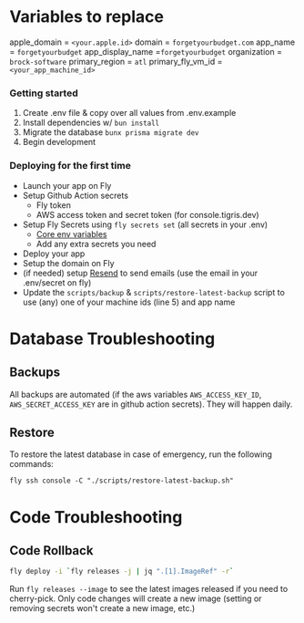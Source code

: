 # Variables to replace
apple_domain = `<your.apple.id>`
domain = `forgetyourbudget.com`
app_name = `forgetyourbudget`
app_display_name =`forgetyourbudget`
organization = `brock-software`
primary_region = `atl`
primary_fly_vm_id = `<your_app_machine_id>`

### Getting started

1. Create .env file & copy over all values from .env.example
2. Install dependencies w/ `bun install`
3. Migrate the database `bunx prisma migrate dev`
4. Begin development

### Deploying for the first time

- Launch your app on Fly
- Setup Github Action secrets
   - Fly token
   - AWS access token and secret token (for console.tigris.dev)
- Setup Fly Secrets using `fly secrets set` (all secrets in your .env)
   - [Core env variables](https://github.com/epicweb-dev/epic-stack/blob/main/docs/deployment.md)
   - Add any extra secrets you need
- Deploy your app
- Setup the domain on Fly
- (if needed) setup [Resend](https://resend.com) to send emails (use the email in your .env/secret on fly)
- Update the `scripts/backup` & `scripts/restore-latest-backup` script to use (any) one of your machine ids (line 5) and app name

# Database Troubleshooting

## Backups

All backups are automated (if the aws variables `AWS_ACCESS_KEY_ID`, `AWS_SECRET_ACCESS_KEY` are in github action secrets).
They will happen daily.

## Restore

To restore the latest database in case of emergency, run the following commands:

```
fly ssh console -C "./scripts/restore-latest-backup.sh"
```

# Code Troubleshooting

## Code Rollback

```bash
fly deploy -i `fly releases -j | jq ".[1].ImageRef" -r`
```

Run `fly releases --image` to see the latest images released if you need to
cherry-pick. Only code changes will create a new image (setting or removing
secrets won't create a new image, etc.)
